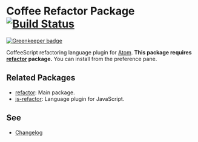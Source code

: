 # Coffee Refactor Package [![Build Status](https://travis-ci.org/minodisk/coffee-refactor.svg?branch=master)](https://travis-ci.org/minodisk/coffee-refactor)

[![Greenkeeper badge](https://badges.greenkeeper.io/Ragg-/coffee-refactor.svg)](https://greenkeeper.io/)

CoffeeScript refactoring language plugin for [Atom](https://atom.io/).
**This package requires [refactor](https://atom.io/packages/refactor) package.**
You can install from the preference pane.

## Related Packages

* [refactor](https://atom.io/packages/refactor): Main package.
* [js-refactor](https://atom.io/packages/js-refactor): Language plugin for JavaScript.

## See

* [Changelog](CHANGELOG.md)
